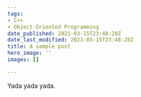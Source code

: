 ```yaml
---
tags:
- C++
- Object-Oriented Programming
date_published: 2021-03-15T23:48:28Z
date_last_modified: 2021-03-15T23:48:28Z
title: A sample post
hero_image: ''
images: []

---
```

Yada yada yada.